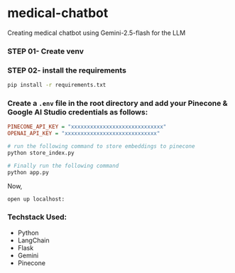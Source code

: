 # medical-chatbot
Creating medical chatbot using Gemini-2.5-flash for the LLM
### STEP 01- Create venv

### STEP 02- install the requirements
```bash
pip install -r requirements.txt
```

### Create a `.env` file in the root directory and add your Pinecone & Google AI Studio credentials as follows:

```ini
PINECONE_API_KEY = "xxxxxxxxxxxxxxxxxxxxxxxxxxxxx"
OPENAI_API_KEY = "xxxxxxxxxxxxxxxxxxxxxxxxxxxxx"
```

```bash
# run the following command to store embeddings to pinecone
python store_index.py
```

```bash
# Finally run the following command
python app.py
```

Now,
```bash
open up localhost:
```
### Techstack Used:
- Python
- LangChain
- Flask
- Gemini
- Pinecone
